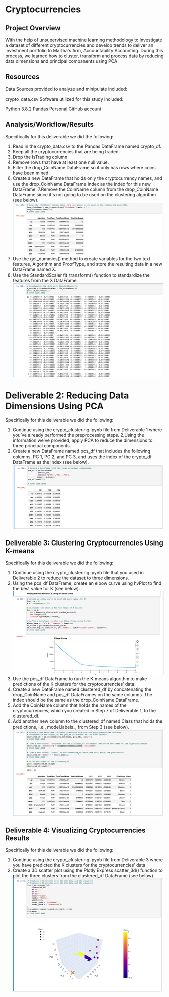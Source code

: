 # Cryptocurrencies
## Project Overview
With the help of unsupervised machine learning methodology to investigate a dataset of different cryptocurrencies and develop trends to deliver an investment portfolio to Martha's firm, Accountability Accounting. During this process, we learned how to cluster, transform and process data by reducing data dimensions and principal companents using PCA

## Resources
Data Sources provided to analyze and minipulate included:

crypto_data.csv
Software utilized for this study included:

Python 3.8.2
Pandas
Personal GitHub account

## Analysis/Workflow/Results

 Specifically for this deliverable we did the following:

1. Read in the crypto_data.csv to the Pandas DataFrame named crypto_df.
2. Keep all the cryptocurrencies that are being traded.
3. Drop the IsTrading column.
4. Remove rows that have at least one null value.
5. Filter the drop_CoinName DataFrame so it only has rows where coins have been mined.
6. Create a new DataFrame that holds only the cryptocurrency names, and use the drop_CoinName DataFrame index as the index for this new DataFrame.
7.Remove the CoinName column from the drop_CoinName DataFrame since it's not going to be used on the clustering algorithm (see below).
![](dropcoinname.png?raw=true)
8. Use the get_dummies() method to create variables for the two text features, Algorithm and ProofType, and store the resulting data in a new DataFrame named X.
9. Use the StandardScaler fit_transform() function to standardize the features from the X DataFrame.
![](standardscaler.png?raw=true)

# Deliverable 2: Reducing Data Dimensions Using PCA
Specifically for this deliverable we did the following:

1. Continue using the crypto_clustering.ipynb file from Deliverable 1 where you’ve already performed the preprocessing steps.
2.Using the information we’ve provided, apply PCA to reduce the dimensions to three principal components.
3. Create a new DataFrame named pcs_df that includes the following columns, PC 1, PC 2, and PC 3, and uses the index of the crypto_df DataFrame as the index (see below).
![](threePCA.png?raw=true)

## Deliverable 3: Clustering Cryptocurrencies Using K-means
Specifically for this deliverable we did the following:

1. Continue using the crypto_clustering.ipynb file that you used in Deliverable 2 to reduce the dataset to three dimensions.
2. Using the pcs_df DataFrame, create an elbow curve using hvPlot to find the best value for K (see below).
![](elbow_curve.png?raw=true)
3. Use the pcs_df DataFrame to run the K-means algorithm to make predictions of the K clusters for the cryptocurrencies’ data.
4. Create a new DataFrame named clustered_df by concatenating the drop_CoinName and pcs_df DataFrames on the same columns. The index should be the same as the drop_CoinName DataFrame.
5. Add the CoinName column that holds the names of the cryptocurrencies, which you created in Step 7 of Deliverable 1, to the clustered_df.
6. Add another new column to the clustered_df named Class that holds the predictions, i.e., model.labels_, from Step 3 (see below).
![](newdataframe.png?raw=true)

## Deliverable 4: Visualizing Cryptocurrencies Results
Specifically for this deliverable we did the following:

1. Continue using the crypto_clustering.ipynb file from Deliverable 3 where you have predicted the K clusters for the cryptocurrencies’ data.
2. Create a 3D scatter plot using the Plotly Express scatter_3d() function to plot the three clusters from the clustered_df DataFrame (see below).
![](3dscatter_PCA.png?raw=true)
